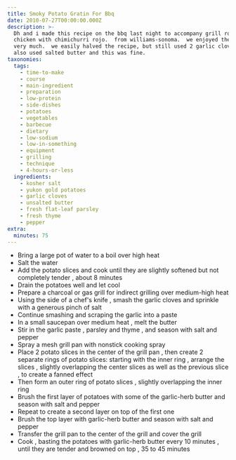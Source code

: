 ```yaml
---
title: Smoky Potato Gratin For Bbq
date: 2010-07-27T00:00:00.000Z
description: >-
  Dh and i made this recipe on the bbq last night to accompany grill roasted
  chicken with chimichurri rojo.  from williams-sonoma.  we enjoyed the potatoes
  very much.  we easily halved the recipe, but still used 2 garlic cloves.  we
  also used salted butter and this was fine.
taxonomies:
  tags:
    - time-to-make
    - course
    - main-ingredient
    - preparation
    - low-protein
    - side-dishes
    - potatoes
    - vegetables
    - barbecue
    - dietary
    - low-sodium
    - low-in-something
    - equipment
    - grilling
    - technique
    - 4-hours-or-less
  ingredients:
    - kosher salt
    - yukon gold potatoes
    - garlic cloves
    - unsalted butter
    - fresh flat-leaf parsley
    - fresh thyme
    - pepper
extra:
  minutes: 75
---
```

 - Bring a large pot of water to a boil over high heat
 - Salt the water
 - Add the potato slices and cook until they are slightly softened but not completely tender , about 8 minutes
 - Drain the potatoes well and let cool
 - Prepare a charcoal or gas grill for indirect grilling over medium-high heat
 - Using the side of a chef's knife , smash the garlic cloves and sprinkle with a generous pinch of salt
 - Continue smashing and scraping the garlic into a paste
 - In a small saucepan over medium heat , melt the butter
 - Stir in the garlic paste , parsley and thyme , and season with salt and pepper
 - Spray a mesh grill pan with nonstick cooking spray
 - Place 2 potato slices in the center of the grill pan , then create 2 separate rings of potato slices: starting with the inner ring , arrange the slices , slightly overlapping the center slices as well as the previous slice , to create a fanned effect
 - Then form an outer ring of potato slices , slightly overlapping the inner ring
 - Brush the first layer of potatoes with some of the garlic-herb butter and season with salt and pepper
 - Repeat to create a second layer on top of the first one
 - Brush the top layer with garlic-herb butter and season with salt and pepper
 - Transfer the grill pan to the center of the grill and cover the grill
 - Cook , basting the potatoes with garlic-herb butter every 10 minutes , until they are tender and browned on top , 35 to 45 minutes
